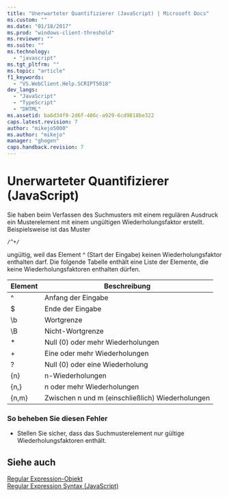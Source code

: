 ```yaml
---
title: "Unerwarteter Quantifizierer (JavaScript) | Microsoft Docs"
ms.custom: ""
ms.date: "01/18/2017"
ms.prod: "windows-client-threshold"
ms.reviewer: ""
ms.suite: ""
ms.technology: 
  - "javascript"
ms.tgt_pltfrm: ""
ms.topic: "article"
f1_keywords: 
  - "VS.WebClient.Help.SCRIPT5018"
dev_langs: 
  - "JavaScript"
  - "TypeScript"
  - "DHTML"
ms.assetid: ba6d34f9-2d6f-486c-a929-6cd9818be322
caps.latest.revision: 7
author: "mikejo5000"
ms.author: "mikejo"
manager: "ghogen"
caps.handback.revision: 7
---
```

# Unerwarteter Quantifizierer (JavaScript)
Sie haben beim Verfassen des Suchmusters mit einem regulären Ausdruck ein Musterelement mit einem ungültigen Wiederholungsfaktor erstellt.  Beispielsweise ist das Muster  
  
```  
/^+/  
```  
  
 ungültig, weil das Element ^ \(Start der Eingabe\) keinen Wiederholungsfaktor enthalten darf.  Die folgende Tabelle enthält eine Liste der Elemente, die keine Wiederholungsfaktoren enthalten dürfen.  
  
|Element|Beschreibung|  
|-------------|------------------|  
|^|Anfang der Eingabe|  
|$|Ende der Eingabe|  
|\\b|Wortgrenze|  
|\\B|Nicht\-Wortgrenze|  
|\*|Null \(0\) oder mehr Wiederholungen|  
|\+|Eine oder mehr Wiederholungen|  
|?|Null \(0\) oder eine Wiederholung|  
|{n}|n\-Wiederholungen|  
|{n,}|n oder mehr Wiederholungen|  
|{n,m}|Zwischen n und m \(einschließlich\) Wiederholungen|  
  
### So beheben Sie diesen Fehler  
  
-   Stellen Sie sicher, dass das Suchmusterelement nur gültige Wiederholungsfaktoren enthält.  
  
## Siehe auch  
 [Regular Expression\-Objekt](../../javascript/reference/regular-expression-object-javascript.md)   
 [Regular Expression Syntax \(JavaScript\)](http://msdn.microsoft.com/de-de/ab0766e1-7037-45ed-aa23-706f58358c0e)